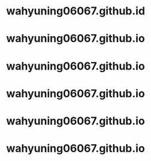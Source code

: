 # wahyuning06067.github.id
# wahyuning06067.github.io
# wahyuning06067.github.io
# wahyuning06067.github.io
# wahyuning06067.github.io
# wahyuning06067.github.io
